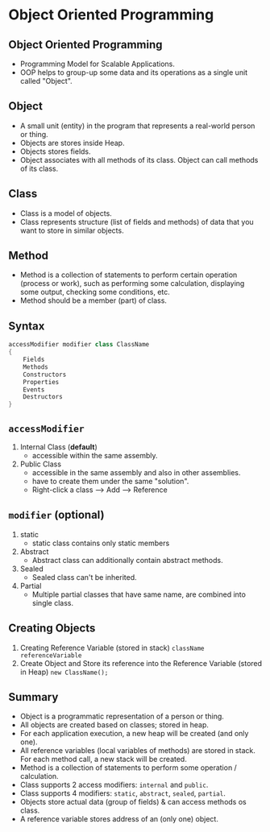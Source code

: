 # Object Oriented Programming

## Object Oriented Programming

- Programming Model for Scalable Applications.
- OOP helps to group-up some data and its operations as a single unit called "Object".

## Object

- A small unit (entity) in the program that represents a real-world person or thing.
- Objects are stores inside Heap.
- Objects stores fields.
- Object associates with all methods of its class. Object can call methods of its class.

## Class

- Class is a model of objects.
- Class represents structure (list of fields and methods) of data that you want to store in similar objects.

## Method

- Method is a collection of statements to perform certain operation (process or work), such as performing some calculation, displaying some output, checking some conditions, etc.
- Method should be a member (part) of class.

## Syntax

```cs
accessModifier modifier class ClassName
{
    Fields
    Methods
    Constructors
    Properties
    Events
    Destructors
}

```

## `accessModifier`

1. Internal Class (**default**)
   - accessible within the same assembly.
2. Public Class
   - accessible in the same assembly and also in other assemblies.
   - have to create them under the same "solution".
   - Right-click a class --> Add --> Reference

## `modifier` (optional)

1. static
   - static class contains only static members
2. Abstract
   - Abstract class can additionally contain abstract methods.
3. Sealed
   - Sealed class can't be inherited.
4. Partial
   - Multiple partial classes that have same name, are combined into single class.

## Creating Objects

1. Creating Reference Variable (stored in stack)
   `className referenceVariable`
2. Create Object and Store its reference into the Reference Variable (stored in Heap)
   `new ClassName();`

## Summary

- Object is a programmatic representation of a person or thing.
- All objects are created based on classes; stored in heap.
- For each application execution, a new heap will be created (and only one).
- All reference variables (local variables of methods) are stored in stack. For each method call, a new stack will be created.
- Method is a collection of statements to perform some operation / calculation.
- Class supports 2 access modifiers: `internal` and `public`.
- Class supports 4 modifiers: `static`, `abstract`, `sealed`, `partial`.
- Objects store actual data (group of fields) & can access methods os class.
- A reference variable stores address of an (only one) object.
